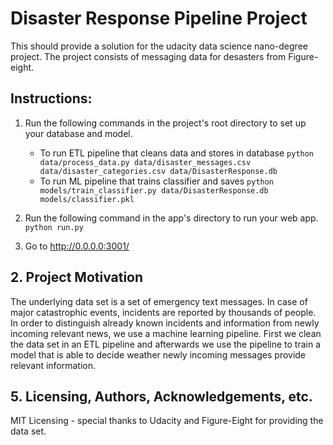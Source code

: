 # Disaster Response Pipeline Project
This should provide a solution for the udacity data science nano-degree project. The project consists of messaging data for desasters from Figure-eight. 

## Instructions:
1. Run the following commands in the project's root directory to set up your database and model.
    - To run ETL pipeline that cleans data and stores in database
        `python data/process_data.py data/disaster_messages.csv data/disaster_categories.csv data/DisasterResponse.db`
    - To run ML pipeline that trains classifier and saves
        `python models/train_classifier.py data/DisasterResponse.db models/classifier.pkl`

2. Run the following command in the app's directory to run your web app.
    `python run.py`
3. Go to http://0.0.0.0:3001/

## 2. Project Motivation
The underlying data set is a set of emergency text messages. In case of major catastrophic events, incidents are reported by thousands of people. In order to distinguish already known incidents and information from newly incoming relevant news, we use a machine learning pipeline. 
First we clean the data set in an ETL pipeline and afterwards we use the pipeline to train a model that is able to decide weather newly incoming messages provide relevant information.


## 5. Licensing, Authors, Acknowledgements, etc.
MIT Licensing - special thanks to Udacity and Figure-Eight for providing the data set.






